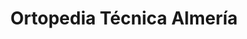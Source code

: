 ---
title: "Ortopedia Técnica Almería"
url: /huercal-overa/ortopedia-tecnica-almeria/
shop: suministros médicos
---